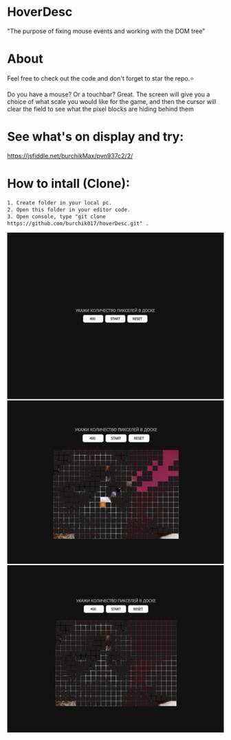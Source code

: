 # HoverDesc
"The purpose of fixing mouse events and working with the DOM tree"

# About
Feel free to check out the code and don't forget to star the repo.⭐

Do you have a mouse? Or a touchbar? 
Great.
The screen will give you a choice of what scale you would like for the game, and then the cursor will clear the field to see what the pixel blocks are hiding behind them 


# See what's on display and try:
https://jsfiddle.net/burchikMax/pvn937c2/2/

# How to intall (Clone):
    1. Create folder in your local pc.
    2. Open this folder in your editor code.
    3. Open console, type "git clone https://github.com/burchik017/hoverDesc.git" .

![Image alt](./img/promo1.png)
![Image alt](./img/promo2.png)
![Image alt](./img/promo3.png)
